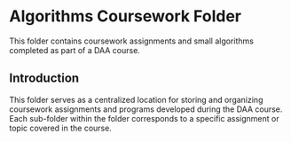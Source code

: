 # Algorithms Coursework Folder

This folder contains coursework assignments and small algorithms completed as part of a DAA course.

## Introduction

This folder serves as a centralized location for storing and organizing coursework assignments and programs developed during the DAA course. Each sub-folder within the folder corresponds to a specific assignment or topic covered in the course.


